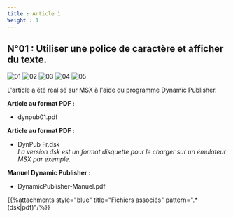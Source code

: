 ```yaml
---
title : Article 1
Weight : 1
---
```



## N°01 : Utiliser une police de caractère et afficher du texte.

![01](/dynamicpub/01/images/02.png)
![02](/dynamicpub/01/images/03.png)
![03](/dynamicpub/01/images/04.png)
![04](/dynamicpub/01/images/05.png)
![05](/dynamicpub/01/images/06.png)

L'article a été réalisé sur MSX à l'aide du programme Dynamic Publisher.


**Article au format PDF :**

- dynpub01.pdf

**Article au format PDF :**

- DynPub Fr.dsk  
*La version dsk est un format disquette pour le charger sur un émulateur MSX par exemple.*

**Manuel Dynamic Publisher :**

- DynamicPublisher-Manuel.pdf


{{%attachments style="blue" title="Fichiers associés" pattern=".*(dsk|pdf)"/%}}